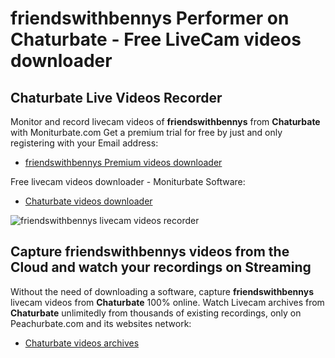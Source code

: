 # friendswithbennys Performer on Chaturbate - Free LiveCam videos downloader

## Chaturbate Live Videos Recorder

Monitor and record livecam videos of **friendswithbennys** from **Chaturbate** with Moniturbate.com
Get a premium trial for free by just and only registering with your Email address:
* [friendswithbennys Premium videos downloader](https://moniturbate.com/request-demo-licence-key.html)

Free livecam videos downloader - Moniturbate Software:
* [Chaturbate videos downloader](https://moniturbate.com/moniturbate-download-software.html)

![friendswithbennys livecam videos recorder](https://peachurnet.com/templates/moniturbate-software.png)


## Capture friendswithbennys videos from the Cloud and watch your recordings on Streaming

Without the need of downloading a software, capture **friendswithbennys** livecam videos from **Chaturbate** 100% online.
Watch Livecam archives from **Chaturbate** unlimitedly from thousands of existing recordings, only on Peachurbate.com and its websites network:
* [Chaturbate videos archives](https://peachurnet.com/)